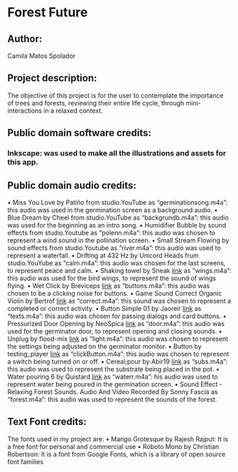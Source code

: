 # Forest Future
## Author:
Camila Matos Spolador

## Project description: 
The objective of this project is for the user to contemplate the importance of trees and forests, reviewing their entire life cycle, through mini-interactions in a relaxed context.
## Public domain software credits:
### Inkscape: was used to make all the illustrations and assets for this app.

## Public domain audio credits: 
• Miss You Love by Patiño from studio.YouTube as “germinationsong.m4a”: this audio was used in the germination screen as a background audio.
• Blue Dream by Cheel from studio.YouTube as “backgrundb.m4a”: this audio was used for the beginning as an intro song.
• Humidifier Bubble by sound effects from studio.Youtube as “polenn.m4a”: this audio was chosen to represent a wind sound in the pollination screen.
• Small Stream Flowing by sound effects from studio.Youtube as “river.m4a”: this audio was used to represent a waterfall. 
• Drifting at 432 Hz by Unicord Heads frum studio.YouYube as “calm.m4a”: this audio was chosen for the last screens, to represent peace and calm.
• Shaking towel by Sneak [link](https://freesound.org/people/Shneak/sounds/543527/) as “wings.m4a”: this audio was used for the bird wings, to represent the sound of wings flying.
• Wet Click by Breviceps [link](https://freesound.org/people/Breviceps/sounds/448080/) as “buttons.m4a”: this audio was chosen to be a clicking noise for buttons.
• Game Sound Correct Organic Violin by Bertrof [link](https://freesound.org/people/Bertrof/sounds/351566/) as “correct.m4a”: this sound was chosen to represent a completed or correct activity.
• Button Simple 01 by Jaoreir [link](https://freesound.org/people/Jaoreir/sounds/533567/) as “texts.m4a”: this audio was chosen for passing dialogs and card buttons.
• Pressurized Door Opening by NeoSpica [link](https://freesound.org/people/NeoSpica/sounds/425090/) as “door.m4a”: this audio was used for the germinator door, to represent opening and closing sounds.
• Unplug by flood-mix [link](https://freesound.org/people/flood-mix/sounds/413388/) as “light.m4a”: this audio was chosen to represent the settings being adjusted on the germinator monitor.
• Button by testing_player [link](https://freesound.org/people/testing_player/sounds/243038/) as “clickButton.m4a”: this audio was chosen to represent a switch being turned on or off.
• Cereal;pour by Abir19 [link](https://freesound.org/people/Abir19/sounds/629501/) as “subs.m4a”: this audio was used to represent the substrate being placed in the pot.
• Water pouring 6 by Quistard [link](https://freesound.org/people/Quistard/sounds/166821/) as “waterr.m4a”: his audio was used to represent water being poured in the germination screen.
• Sound Effect - Relaxing Forest Sounds. Audio And Video Recorded By Sonny Fascia as “forest.m4a”: this audio was used to represent the sounds of the forest.

## Text Font credits: 
The fonts used in my project are:
• Mango Grotesque by Rajesh Rajput: It is a free font for personal and commercial use
• Roboto Mono by Christian Robertson: It is a font from Google Fonts, which is a library of open source font families
